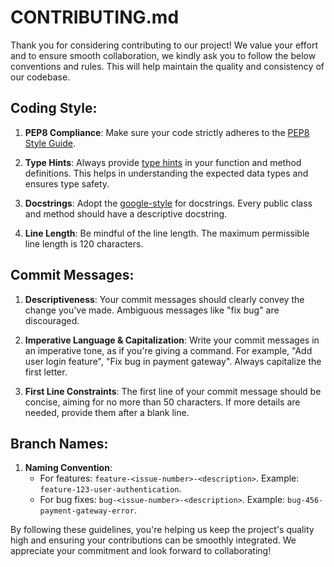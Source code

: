 # CONTRIBUTING.md

Thank you for considering contributing to our project! We value your effort and to ensure smooth collaboration, we kindly ask you to follow the below conventions and rules. This will help maintain the quality and consistency of our codebase.

## Coding Style:

1. **PEP8 Compliance**: Make sure your code strictly adheres to the [PEP8 Style Guide](https://peps.python.org/pep-0008/).

2. **Type Hints**: Always provide [type hints](https://docs.python.org/3/library/typing.html) in your function and method definitions. This helps in understanding the expected data types and ensures type safety.

3. **Docstrings**: Adopt the [google-style](https://sphinx-rtd-tutorial.readthedocs.io/en/latest/docstrings.html) for docstrings. Every public class and method should have a descriptive docstring.

4. **Line Length**: Be mindful of the line length. The maximum permissible line length is 120 characters.

## Commit Messages:

1. **Descriptiveness**: Your commit messages should clearly convey the change you've made. Ambiguous messages like "fix bug" are discouraged.

2. **Imperative Language & Capitalization**: Write your commit messages in an imperative tone, as if you're giving a command. For example, "Add user login feature", "Fix bug in payment gateway". Always capitalize the first letter.

3. **First Line Constraints**: The first line of your commit message should be concise, aiming for no more than 50 characters. If more details are needed, provide them after a blank line.

## Branch Names:

1. **Naming Convention**:
   - For features: `feature-<issue-number>-<description>`. Example: `feature-123-user-authentication`.
   - For bug fixes: `bug-<issue-number>-<description>`. Example: `bug-456-payment-gateway-error`.

By following these guidelines, you're helping us keep the project's quality high and ensuring your contributions can be smoothly integrated. We appreciate your commitment and look forward to collaborating!